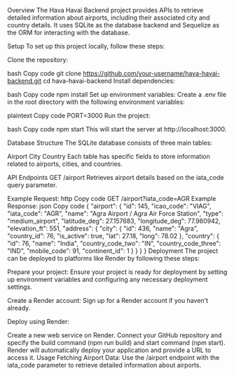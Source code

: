 Overview
The Hava Havai Backend project provides APIs to retrieve detailed information about airports, including their associated city and country details. It uses SQLite as the database backend and Sequelize as the ORM for interacting with the database.

Setup
To set up this project locally, follow these steps:

Clone the repository:

bash
Copy code
git clone https://github.com/your-username/hava-havai-backend.git
cd hava-havai-backend
Install dependencies:

bash
Copy code
npm install
Set up environment variables:
Create a .env file in the root directory with the following environment variables:

plaintext
Copy code
PORT=3000
Run the project:

bash
Copy code
npm start
This will start the server at http://localhost:3000.

Database Structure
The SQLite database consists of three main tables:

Airport
City
Country
Each table has specific fields to store information related to airports, cities, and countries.

API Endpoints
GET /airport
Retrieves airport details based on the iata_code query parameter.

Example Request:
http
Copy code
GET /airport?iata_code=AGR
Example Response:
json
Copy code
{
  "airport": {
    "id": 145,
    "icao_code": "VIAG",
    "iata_code": "AGR",
    "name": "Agra Airport / Agra Air Force Station",
    "type": "medium_airport",
    "latitude_deg": 27.157683,
    "longitude_deg": 77.960942,
    "elevation_ft": 551,
    "address": {
      "city": {
        "id": 436,
        "name": "Agra",
        "country_id": 76,
        "is_active": true,
        "lat": 27.18,
        "long": 78.02
      },
      "country": {
        "id": 76,
        "name": "India",
        "country_code_two": "IN",
        "country_code_three": "IND",
        "mobile_code": 91,
        "continent_id": 1
      }
    }
  }
}
Deployment
The project can be deployed to platforms like Render by following these steps:

Prepare your project:
Ensure your project is ready for deployment by setting up environment variables and configuring any necessary deployment settings.

Create a Render account:
Sign up for a Render account if you haven't already.

Deploy using Render:

Create a new web service on Render.
Connect your GitHub repository and specify the build command (npm run build) and start command (npm start).
Render will automatically deploy your application and provide a URL to access it.
Usage
Fetching Airport Data: Use the /airport endpoint with the iata_code parameter to retrieve detailed information about airports.
